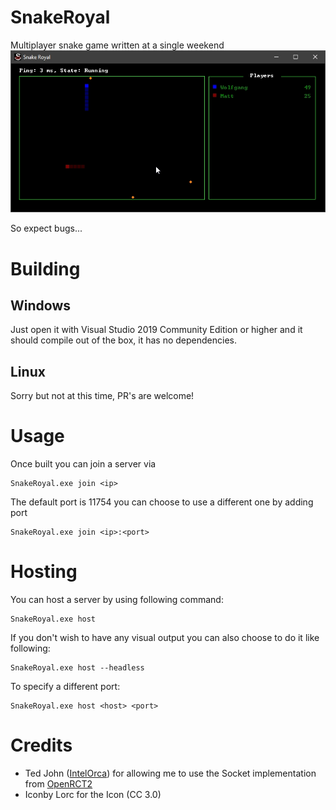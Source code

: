 # SnakeRoyal
Multiplayer snake game written at a single weekend
![Screenshot](Preview.jpg)

So expect bugs...

# Building
## Windows
Just open it with Visual Studio 2019 Community Edition or higher and it should compile out of the box, it has no dependencies.
## Linux
Sorry but not at this time, PR's are welcome!

# Usage
Once built you can join a server via
```
SnakeRoyal.exe join <ip>
```
The default port is 11754 you can choose to use a different one by adding port
```
SnakeRoyal.exe join <ip>:<port>
```

# Hosting
You can host a server by using following command:
```
SnakeRoyal.exe host
```
If you don't wish to have any visual output you can also choose to do it like following:
```
SnakeRoyal.exe host --headless
```
To specify a different port:
```
SnakeRoyal.exe host <host> <port>
```

# Credits
- Ted John ([IntelOrca](https://github.com/IntelOrca)) for allowing me to use the Socket implementation from [OpenRCT2](https://github.com/OpenRCT2/OpenRCT2)
- Iconby Lorc for the Icon (CC 3.0)
